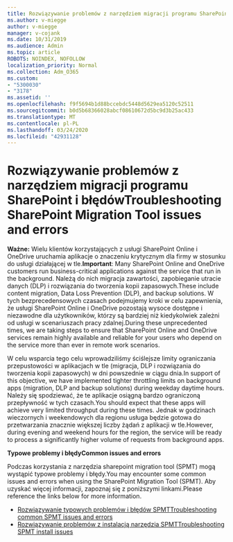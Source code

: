 ```yaml
---
title: Rozwiązywanie problemów z narzędziem migracji programu SharePoint i błędów
ms.author: v-miegge
author: v-miegge
manager: v-cojank
ms.date: 10/31/2019
ms.audience: Admin
ms.topic: article
ROBOTS: NOINDEX, NOFOLLOW
localization_priority: Normal
ms.collection: Adm_O365
ms.custom:
- "5300030"
- "3178"
ms.assetid: ''
ms.openlocfilehash: f9f5694b1d88bccebdc5448d5629ea5120c52511
ms.sourcegitcommit: b0d5b68366028abcf08610672d5bc9d3b25ac433
ms.translationtype: MT
ms.contentlocale: pl-PL
ms.lasthandoff: 03/24/2020
ms.locfileid: "42931128"
---
```

# <a name="troubleshooting-sharepoint-migration-tool-issues-and-errors"></a><span data-ttu-id="e3e2e-102">Rozwiązywanie problemów z narzędziem migracji programu SharePoint i błędów</span><span class="sxs-lookup"><span data-stu-id="e3e2e-102">Troubleshooting SharePoint Migration Tool issues and errors</span></span>

<span data-ttu-id="e3e2e-103">**Ważne:** Wielu klientów korzystających z usługi SharePoint Online i OneDrive uruchamia aplikacje o znaczeniu krytycznym dla firmy w stosunku do usługi działającej w tle.</span><span class="sxs-lookup"><span data-stu-id="e3e2e-103">**Important**: Many SharePoint Online and OneDrive customers run business-critical applications against the service that run in the background.</span></span> <span data-ttu-id="e3e2e-104">Należą do nich migracja zawartości, zapobieganie utracie danych (DLP) i rozwiązania do tworzenia kopii zapasowych.</span><span class="sxs-lookup"><span data-stu-id="e3e2e-104">These include content migration, Data Loss Prevention (DLP), and backup solutions.</span></span> <span data-ttu-id="e3e2e-105">W tych bezprecedensowych czasach podejmujemy kroki w celu zapewnienia, że usługi SharePoint Online i OneDrive pozostają wysoce dostępne i niezawodne dla użytkowników, którzy są bardziej niż kiedykolwiek zależni od usługi w scenariuszach pracy zdalnej.</span><span class="sxs-lookup"><span data-stu-id="e3e2e-105">During these unprecedented times, we are taking steps to ensure that SharePoint Online and OneDrive services remain highly available and reliable for your users who depend on the service more than ever in remote work scenarios.</span></span>

<span data-ttu-id="e3e2e-106">W celu wsparcia tego celu wprowadziliśmy ściślejsze limity ograniczania przepustowości w aplikacjach w tle (migracja, DLP i rozwiązania do tworzenia kopii zapasowych) w dni powszednie w ciągu dnia.</span><span class="sxs-lookup"><span data-stu-id="e3e2e-106">In support of this objective, we have implemented tighter throttling limits on background apps (migration, DLP and backup solutions) during weekday daytime hours.</span></span> <span data-ttu-id="e3e2e-107">Należy się spodziewać, że te aplikacje osiągną bardzo ograniczoną przepływność w tych czasach.</span><span class="sxs-lookup"><span data-stu-id="e3e2e-107">You should expect that these apps will achieve very limited throughput during these times.</span></span> <span data-ttu-id="e3e2e-108">Jednak w godzinach wieczornych i weekendowych dla regionu usługa będzie gotowa do przetwarzania znacznie większej liczby żądań z aplikacji w tle.</span><span class="sxs-lookup"><span data-stu-id="e3e2e-108">However, during evening and weekend hours for the region, the service will be ready to process a significantly higher volume of requests from background apps.</span></span>

<span data-ttu-id="e3e2e-109">**Typowe problemy i błędy**</span><span class="sxs-lookup"><span data-stu-id="e3e2e-109">**Common issues and errors**</span></span>

<span data-ttu-id="e3e2e-110">Podczas korzystania z narzędzia sharepoint migration tool (SPMT) mogą wystąpić typowe problemy i błędy.</span><span class="sxs-lookup"><span data-stu-id="e3e2e-110">You may encounter some common issues and errors when using the SharePoint Migration Tool (SPMT).</span></span> <span data-ttu-id="e3e2e-111">Aby uzyskać więcej informacji, zapoznaj się z poniższymi linkami.</span><span class="sxs-lookup"><span data-stu-id="e3e2e-111">Please reference the links below for more information.</span></span>

* [<span data-ttu-id="e3e2e-112">Rozwiązywanie typowych problemów i błędów SPMT</span><span class="sxs-lookup"><span data-stu-id="e3e2e-112">Troubleshooting common SPMT issues and errors</span></span>](https://docs.microsoft.com/sharepointmigration/troubleshooting-common-spmt-issues)
* [<span data-ttu-id="e3e2e-113">Rozwiązywanie problemów z instalacją narzędzia SPMT</span><span class="sxs-lookup"><span data-stu-id="e3e2e-113">Troubleshooting SPMT install issues</span></span>](https://docs.microsoft.com/sharepointmigration/spmt-install-issues)
